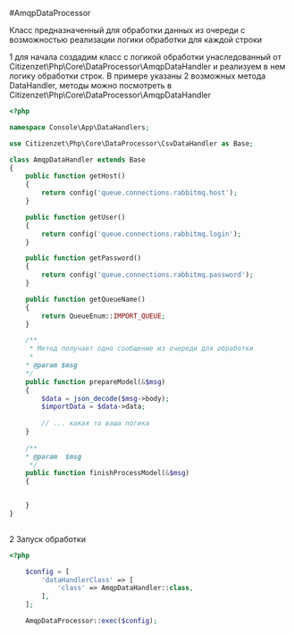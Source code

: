 #AmqpDataProcessor

Класс предназначенный для обработки данных из очереди
с возможностью реализации логики обработки для каждой строки

1 для начала создадим класс с логикой обработки унаследованный 
    от Citizenzet\Php\Core\DataProcessor\AmqpDataHandler
    и реализуем в нем логику обработки строк.
    В примере указаны 2 возможных метода DataHandler,
    методы можно посмотреть в 
    Citizenzet\Php\Core\DataProcessor\AmqpDataHandler
    
```php
<?php

namespace Console\App\DataHandlers;

use Citizenzet\Php\Core\DataProcessor\CsvDataHandler as Base;

class AmqpDataHandler extends Base
{
    public function getHost()
    {
        return config('queue.connections.rabbitmq.host');
    }

    public function getUser()
    {
        return config('queue.connections.rabbitmq.login');
    }

    public function getPassword()
    {
        return config('queue.connections.rabbitmq.password');
    }

    public function getQueueName()
    {
        return QueueEnum::IMPORT_QUEUE;
    }

    /**
     * Метод получает одно сообщение из очереди для обработки
     * 
    * @param $msg
    */
    public function prepareModel(&$msg)
    {
        $data = json_decode($msg->body);
        $importData = $data->data;
        
        // ... какая то ваша логика
    }
    
    /**
    * @param  $msg
     */
    public function finishProcessModel(&$msg)
    {


    }
}
   
``` 
    
2 Запуск обработки
```php
<?php

    $config = [
        'dataHandlerClass' => [
            'class' => AmqpDataHandler::class,
        ],
    ];

    AmqpDataProcessor::exec($config);

```

